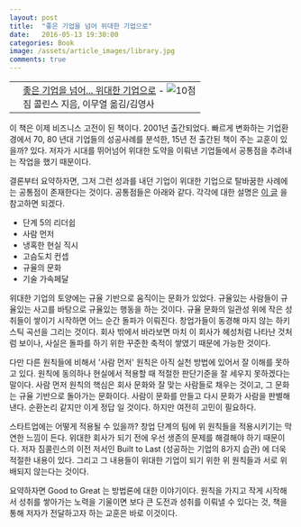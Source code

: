 ```yaml
---
layout: post
title:  "좋은 기업을 넘어 위대한 기업으로"
date:   2016-05-13 19:30:00
categories: Book
image: /assets/article_images/library.jpg
comments: true
---
```


<div class="ttbReview"><table><tbody><tr><td><a href="http://www.aladin.co.kr/shop/wproduct.aspx?ItemId=573138&amp;ttbkey=ttbgsong791557002&amp;COPYPaper=1" target="_blank"><img src="http://image.aladin.co.kr/product/57/31/cover/8934918284_2.jpg" alt="" border="0"/></a></td><td align="left"  style="vertical-align:top;"><a href="http://www.aladin.co.kr/shop/wproduct.aspx?ItemId=573138&amp;ttbkey=ttbgsong791557002&amp;COPYPaper=1" target="_blank" class="aladdin_title">좋은 기업을 넘어... 위대한 기업으로</a> - <img src="http://image.aladin.co.kr/img/common/star_s10.gif" border="0" alt="10점" /><br/>짐 콜린스 지음, 이무열 옮김/김영사</td></tr></tbody></table></div>


이 책은 이제 비즈니스 고전이 된 책이다. 2001년 출간되었다. 빠르게 변화하는 기업환경에서 70, 80 년대 기업들의 성공사례를 분석한, 15년 전 출간된 책이 주는 교훈이 있을까? 있다. 저자가 시대를 뛰어넘어 위대한 도약을 이뤄낸 기업들에서 공통점을 추려내는 작업을 했기 때문이다.

결론부터 요약하자면, 그저 그런 성과를 내던 기업이 위대한 기업으로 탈바꿈한 사례에는 공통점이 존재한다는 것이다. 공통점들은 아래와 같다. 각각에 대한 설명은 [이 글](http://story.pxd.co.kr/18) 을 참고하면 되겠다.

* 단계 5의 리더쉽
* 사람 먼저
* 냉혹한 현실 직시
* 고슴도치 컨셉
* 규율의 문화
* 기술 가속페달


위대한 기업의 토양에는 규율 기반으로 움직이는 문화가 있었다. 규율있는 사람들이 규율있는 사고를 바탕으로 규율있는 행동을 하는 것이다. 규율 문화의 일관성 위에 작은 성취들이 쌓이기 시작하면 어느 순간 돌파가 이뤄진다. 창업가들이 동경해 마지 않는 하키스틱 곡선을 그리는 것이다. 회사 밖에서 바라보면 마치 이 회사가 혜성처럼 나타난 것처럼 보이나, 사실은 돌파를 하기 위한 꾸준한 축적이 쌓였기 때문에 가능한 것이다.

다만 다른 원칙들에 비해서 '사람 먼저' 원칙은 아직 실천 방법에 있어서 잘 이해를 못하고 있다. 원칙에 동의하나 현실에서 적용할 때 적절한 판단기준을 잘 세우지 못하겠다는 말이다. 사람 먼저 원칙의 핵심은 회사 문화와 잘 맞는 사람들로 채우는 것이고, 그 문화는 규율 기반으로 돌아가는 문화이다. 사람이 문화를 만들고 다시 문화가 사람을 판별해낸다. 순환논리 같지만 이게 정답 일 것이다. 하지만 여전히 고민이 필요하다.

스타트업에는 어떻게 적용될 수 있을까? 창업 단계의 팀에 위 원칙들을 적용시키기는 막연한 느낌이 든다. 위대한 회사가 되기 전에 우선 생존의 문제를 해결해야 하기 때문이다. 저자 짐콜린스의 이전 저서인 Built to Last (성공하는 기업의 8가지 습관) 에 더욱 적절한 내용이 있다. 그리고 그 내용들이 위대한 기업이 되기 위한 위 원칙들과 서로 위배되지 않는다는 것이다.

요약하자면 Good to Great 는 방법론에 대한 이야기이다. 원칙을 가지고 작게 시작해서 성취를 쌓아가는 노력을 기울이면 보다 큰 도전과 성취를 이뤄낼 수 있다는 것, 책을 통해 저자가 전달하고자 하는 교훈은 바로 이것이다.
